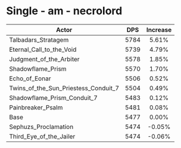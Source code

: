 # Single - am - necrolord
| Actor | DPS | Increase |
|---|:---:|:---:|
|Talbadars_Stratagem|5784|5.61%|
|Eternal_Call_to_the_Void|5739|4.79%|
|Judgment_of_the_Arbiter|5578|1.85%|
|Shadowflame_Prism|5570|1.70%|
|Echo_of_Eonar|5506|0.52%|
|Twins_of_the_Sun_Priestess_Conduit_7|5504|0.49%|
|Shadowflame_Prism_Conduit_7|5483|0.12%|
|Painbreaker_Psalm|5481|0.08%|
|Base|5477|0.00%|
|Sephuzs_Proclamation|5474|-0.05%|
|Third_Eye_of_the_Jailer|5474|-0.06%|
